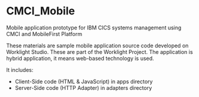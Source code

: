 # CMCI_Mobile
Mobile application prototype for IBM CICS systems management using CMCI and MobileFirst Platform


These materials are sample mobile application source code developed on Worklight Studio.
These are part of the Worklight Project.
The application is hybrid application, it means web-based technology is used.

It includes:
 - Client-Side code (HTML & JavaScript) in apps directory
 - Server-Side code (HTTP Adapter) in adapters directory



